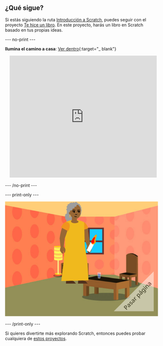 ## ¿Qué sigue?

Si estás siguiendo la ruta [Introducción a Scratch](https://projects.raspberrypi.org/en/pathway/scratch-intro), puedes seguir con el proyecto [Te hice un libro](https://projects.raspberrypi.org/en/projects/i-made-you-a-book). En este proyecto, harás un libro en Scratch basado en tus propias ideas.

--- no-print ---

**Ilumina el camino a casa**: [Ver dentro](https://scratch.mit.edu/projects/499860786/editor){:target="_ blank"}
<div class="scratch-preview" style="margin-left: 15px;">
  <iframe allowtransparency="true" width="485" height="402" src="https://scratch.mit.edu/projects/embed/499860786/?autostart=false" frameborder="0"></iframe>
</div>

--- /no-print ---

--- print-only ---

![Un proyecto de 'Te hice un libro'.](images/book-cover.png)

--- /print-only ---

Si quieres divertirte más explorando Scratch, entonces puedes probar cualquiera de [estos proyectos](https://projects.raspberrypi.org/en/projects?software%5B%5D=scratch&curriculum%5B%5D=%201).


